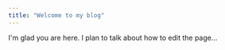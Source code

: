 ```yaml
---
title: "Welcome to my blog"
---
```


I'm glad you are here. I plan to talk about how to edit the page...
